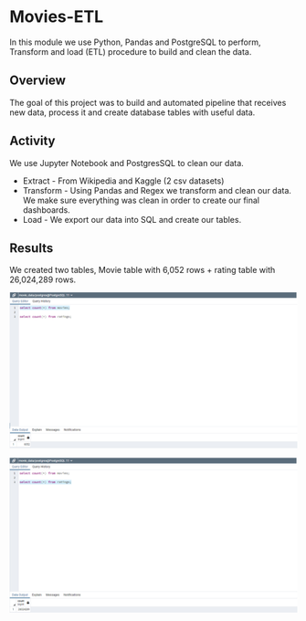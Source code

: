 # Movies-ETL

In this module we use Python, Pandas and PostgreSQL to perform, Transform and load (ETL) procedure to build and clean the data.

## Overview
The goal of this project was to build and automated pipeline that receives new data, process it and create database tables with useful data.

## Activity
We use Jupyter Notebook and PostgresSQL to clean our data.
- Extract - From Wikipedia and Kaggle (2 csv datasets)
- Transform - Using Pandas and Regex we transform and clean our data. We make sure everything was clean in order to create our final dashboards.
- Load - We export our data into SQL and create our tables.

## Results

We created two tables, Movie table with 6,052 rows + rating table with 26,024,289 rows.

![movies_query](/movies_query.png)

![ratings_query](/ratings_query.png)